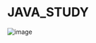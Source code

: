 # JAVA_STUDY

![image](https://user-images.githubusercontent.com/88313282/149663104-9579fee4-8da0-4a70-a290-0dea56132af7.png)
